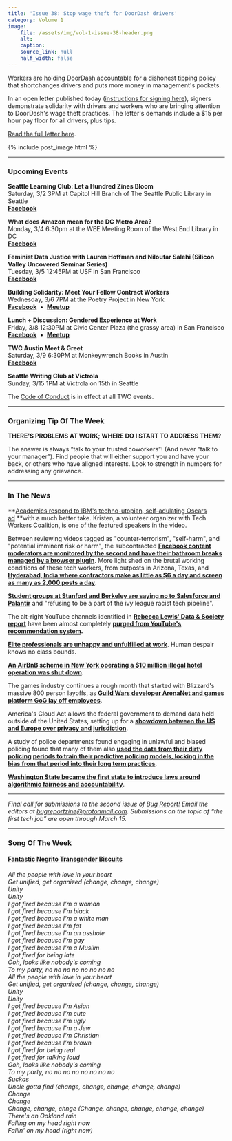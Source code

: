 ```yaml
---
title: 'Issue 38: Stop wage theft for DoorDash drivers'
category: Volume 1
image:
    file: /assets/img/vol-1-issue-38-header.png
    alt: 
    caption: 
    source_link: null
    half_width: false
---
```


<!-- Content imported from: https://mailchi.mp/e574e1f128a1/tech-workers-coalition-update-1333149?e=dbff030191 -->

Workers are holding DoorDash accountable for a dishonest tipping policy that shortchanges drivers and puts more money in management's pockets.

In an open letter published today ([instructions for signing here](https://medium.com/@anna.geiduschek/an-open-letter-from-tech-workers-to-doordash-dc387fdef0fe)), signers demonstrate solidarity with drivers and workers who are bringing attention to DoorDash's wage theft practices. The letter's demands&nbsp;include a $15 per hour pay floor for all drivers, plus tips.  

<!--excerpt-->

[Read the full letter here](https://medium.com/@anna.geiduschek/an-open-letter-from-tech-workers-to-doordash-dc387fdef0fe).&nbsp;

{% include post_image.html %}

***

###  Upcoming Events

 **Seattle Learning Club: Let a Hundred Zines Bloom**  
Saturday, 3/2 3PM at Capitol Hill Branch of The Seattle Public Library&nbsp;in Seattle  
[**Facebook**](https://www.facebook.com/events/380448649181217/)  
  
**What does Amazon mean for the DC Metro Area?**  
Monday, 3/4 6:30pm at the WEE Meeting Room of the West End Library in DC  
**[Facebook](https://www.facebook.com/events/276225486381423/)**  
  
**Feminist Data Justice with Lauren Hoffman and Niloufar Salehi (Silicon Valley Uncovered Seminar Series)&nbsp;**  
Tuesday, 3/5 12:45PM at USF in San Francisco  
[**Facebook**](https://www.facebook.com/events/379347799526488/)

**Building Solidarity: Meet Your Fellow Contract Workers**  
Wednesday, 3/6 7PM at the Poetry Project in New York  
[**Facebook**](https://t.co/mGB4oid3A1)&nbsp; •&nbsp; [**Meetup**](https://t.co/ZTIPdrFLhi)

**Lunch + Discussion: Gendered Experience at Work**  
Friday, 3/8 12:30PM at Civic Center Plaza (the grassy area) in San Francisco  
**[Facebook](https://www.facebook.com/events/365771140940506/)**&nbsp; •&nbsp; [**Meetup**](https://meetu.ps/e/GsSzW/3SQcb/f)

**TWC Austin Meet & Greet**  
Saturday, 3/9 6:30PM at Monkeywrench Books in Austin  
[**Facebook**](https://www.facebook.com/events/2011516612476148/)  
  
**Seattle Writing Club at Victrola&nbsp;**  
Sunday, 3/15 1PM at Victrola on 15th in Seattle

The [Code of Conduct](https://techworkerscoalition.org/community-guide/) is in effect at all TWC events.

***

###  Organizing Tip Of The Week

**THERE'S PROBLEMS AT WORK; WHERE DO I START TO ADDRESS THEM?**  
  
The answer is always “talk to your trusted coworkers”! (And never “talk to your manager”). Find people that will either support you and have your back, or others who have&nbsp;aligned interests. Look to strength in numbers for addressing any grievance.

***

###  In The News

**[Academics respond to IBM's techno-utopian, self-adulating Oscars ad](https://slate.com/technology/2019/03/joy-buolamwini-dear-tech-companies-ibm-oscars-ad.html)&nbsp;**with a much better take. Kristen, a volunteer organizer with Tech Workers Coalition, is one of the featured speakers in the video.

Between reviewing videos tagged as "counter-terrorism", "self-harm", and "potential imminent risk or harm", the subcontracted [**Facebook content moderators are monitored by the second and have their bathroom breaks managed by a browser plugin**](https://www.theverge.com/2019/2/25/18229714/cognizant-facebook-content-moderator-interviews-trauma-working-conditions-arizona). More light shed on the brutal working conditions of these tech workers, from outposts in Arizona, Texas, and [**Hyderabad, India where contractors make as little as $6 a day and screen as many as 2,000 posts a day**](https://www.reuters.com/article/us-facebook-content-india-feature-idUSKCN1QH15I).&nbsp;&nbsp;  
  
[**Student groups at Stanford and Berkeley are saying no to Salesforce and Palantir**](https://www.buzzfeednews.com/article/carolineodonovan/student-groups-protest-salesforce-palantir-ice-campus) and "refusing to be a part of the ivy league racist tech pipeline".  
  
The alt-right YouTube channels identified in **[Rebecca Lewis' Data & Society report](https://datasociety.net/wp-content/uploads/2018/09/DS_Alternative_Influence.pdf)** have been almost completely **[purged from YouTube's recommendation system](https://digitalsocialcontract.net/youtube-stops-recommending-alt-right-videos-6523ed6af60f).&nbsp;**  
  
[**Elite professionals are unhappy and unfulfilled at work**](https://www.nytimes.com/interactive/2019/02/21/magazine/elite-professionals-jobs-happiness.html). Human despair knows no class bounds.&nbsp;  
  
[**An AirBnB scheme in New York operating a $10 million illegal hotel operation was shut down**](https://www.nytimes.com/2019/02/23/nyregion/airbnb-nyc-law.html).  
  
The games industry continues a rough month that started with Blizzard's massive 800 person layoffs, as [**Guild Wars developer ArenaNet and games platform GoG lay off employees**](https://kotaku.com/facing-financial-pressures-gog-quietly-lays-off-at-lea-1832879826/amp).  
  
America's Cloud Act allows the federal government to demand data held outside of the United States, setting up for a [**showdown between the US and Europe over privacy and jurisdiction**](https://www.bloomberg.com/news/articles/2019-02-24/huawei-frightens-europe-s-data-protectors-america-does-too).  
  
A study of police departments found engaging in unlawful and biased policing found that many of them also [**used the data from their dirty policing periods to train their predictive policing models, locking in the bias from that period into their long term practices**](https://www.muckrock.com/news/archives/2019/feb/19/algorithms-ai-now-predictive-policing-paper/).  
  
[**Washington State became the first state to introduce laws around algorithmic fairness and accountability**](https://www.fastcompany.com/90302465/washington-introduces-landmark-algorithmic-accountability-laws).

***


_Final call for submissions to the second issue of [Bug Report!](https://archive.org/details/BugReportIssue1)&nbsp;Email the editors at bugreportzine@protonmail.com. Submissions on the topic of “the first tech job”&nbsp;are open&nbsp;through March 15._

***

###  Song Of The Week

#### [Fantastic Negrito Transgender Biscuits](https://youtu.be/OXl-FH9Jj28)

_All the people with love in your heart_  
_Get unified, get organized (change, change, change)_  
_Unity_  
_Unity_  
_I got fired because I'm a woman_  
_I got fired because I'm black_  
_I got fired because I'm a white man_  
_I got fired because I'm fat_  
_I got fired because I'm an asshole_  
_I got fired because I'm gay_  
_I got fired because I'm a Muslim_  
_I got fired for being late_  
_Ooh, looks like nobody's coming_  
_To my party, no no no no no no no no_  
_All the people with love in your heart_  
_Get unified, get organized (change, change, change)_  
_Unity_  
_Unity_  
_I got fired because I'm Asian_  
_I got fired because I'm cute_  
_I got fired because I'm ugly_  
_I got fired because I'm a Jew_  
_I got fired because I'm Christian_  
_I got fired because I'm brown_  
_I got fired for being real_  
_I got fired for talking loud_  
_Ooh, looks like nobody's coming_  
_To my party, no no no no no no no no_  
_Suckas_  
_Uncle gotta find (change, change, change, change, change)_  
_Change_  
_Change_  
_Change, change, chnge (Change, change, change, change, change)_  
_There's an Oakland rain_  
_Falling on my head right now_  
_Fallin' on my head (right now)_  

